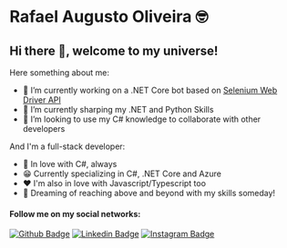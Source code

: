 # Rafael Augusto Oliveira 🤓

## Hi there 👋, welcome to my universe!

Here something about me:

- 🔭 I’m currently working on a .NET Core bot based on [Selenium Web Driver API](https://www.selenium.dev/selenium/docs/api/dotnet/)
- 🌱 I’m currently sharping my .NET and Python Skills
- 👯 I’m looking to use my C# knowledge to collaborate with other developers

And I'm a full-stack developer:
 - 💜 In love with C#, always
 - 😁 Currently specializing in C#, .NET Core and Azure
 - ❤️ I'm also in love with Javascript/Typescript too
 - 🚀 Dreaming of reaching above and beyond with my skills someday!

#### Follow me on my social networks:
[![Github Badge](https://img.shields.io/badge/-Github-000?style=flat-square&logo=Github&logoColor=white&link=https://github.com/tetration)](https://github.com/tetration)
[![Linkedin Badge](https://img.shields.io/badge/-LinkedIn-blue?style=flat-square&logo=Linkedin&logoColor=white&link=https://www.linkedin.com/in/rafael-augusto-o-56810561rafael-augusto-o-56810561/)](https://www.linkedin.com/in/rafael-augusto-o-56810561/)
[![Instagram Badge](https://img.shields.io/badge/-Instagram-C13584?style=flat-square&labelColor=C13584&logo=instagram&logoColor=white&link=https://www.instagram.com/r_augustus4/)](https://www.instagram.com/r_augustus4/)
